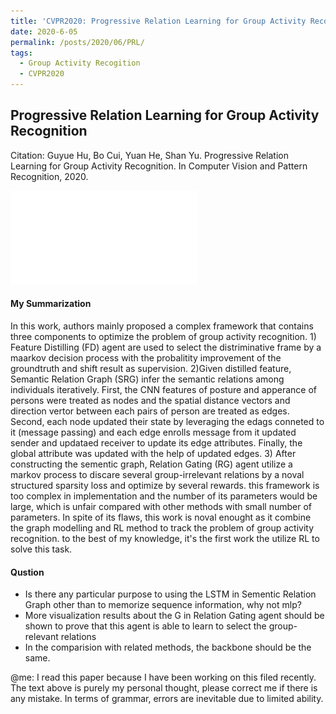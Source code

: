 ```yaml
---
title: 'CVPR2020: Progressive Relation Learning for Group Activity Recognition'
date: 2020-6-05
permalink: /posts/2020/06/PRL/
tags:
  - Group Activity Recogition
  - CVPR2020
---
```


## Progressive Relation Learning for Group Activity Recognition

Citation: Guyue Hu, Bo Cui, Yuan He, Shan Yu. Progressive Relation Learning for Group Activity Recognition. In Computer Vision and Pattern Recognition, 2020.

![avatar](/Projects/progressive-relation-learning-Hu/Abstract.pdf)

#### My Summarization
In this work, authors mainly proposed a complex framework that contains three components to optimize the problem of group activity recognition. 1) Feature Distilling (FD) agent are used to select the distriminative frame by a maarkov decision process with the probalitity improvement of the groundtruth and shift result as supervision. 2)Given distilled feature, Semantic Relation Graph (SRG) infer the semantic relations among individuals iteratively. First, the CNN features of posture and apperance of persons were treated as nodes and the spatial distance vectors and direction vertor between each pairs of person are treated as edges. Second, each node updated their state by leveraging the edags conneted to it (message passing) and each edge enrolls message from it updated sender and updataed receiver to update its edge attributes. Finally, the global attribute was updated with the help of updated edges. 3) After constructing the sementic graph, Relation Gating (RG) agent utilize a markov process to discare several group-irrelevant relations by a noval structured sparsity loss and optimize by several rewards.
this framework is too complex in implementation and the number of its parameters would be large, which is unfair compared with other methods with small number of parameters. In spite of its flaws, this work is noval enought as it combine the graph modelling and RL method to track the problem of group activity recognition. to the best of my knowledge, it's the first work the utilize RL to solve this task.

#### Qustion
- Is there any particular purpose to using the LSTM in Sementic Relation Graph other than to memorize sequence information, why not mlp?
- More visualization results about the G in Relation Gating agent should be shown to prove that this agent is able to learn to select the group-relevant relations
- In the comparision with related methods, the backbone should be the same.

@me: I read this paper because I have been working on this filed recently. The text above is purely my personal thought, please correct me if there is any mistake. In terms of grammar, errors are inevitable due to limited ability.


